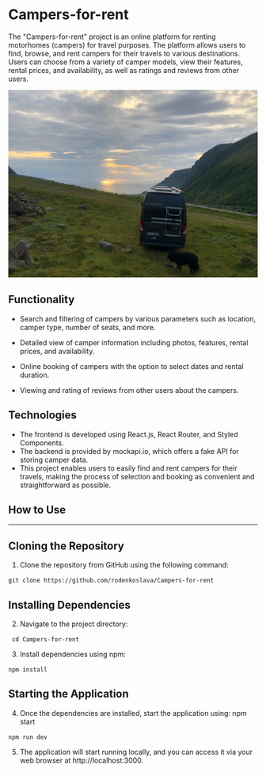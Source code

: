 # **Campers-for-rent**

The "Campers-for-rent" project is an online platform for renting motorhomes (campers) for travel purposes. The platform allows users to find, browse, and rent campers for their travels to various destinations. Users can choose from a variety of camper models, view their features, rental prices, and availability, as well as ratings and reviews from other users.

![Camper](./src/assets/image/bg-masthead.jpg)

## **Functionality**

- Search and filtering of campers by various parameters such as location, camper type, number of seats, and more.

- Detailed view of camper information including photos, features, rental prices, and availability.

- Online booking of campers with the option to select dates and rental duration.

- Viewing and rating of reviews from other users about the campers.

## **Technologies**

- The frontend is developed using React.js, React Router, and Styled Components.
- The backend is provided by mockapi.io, which offers a fake API for storing camper data.
- This project enables users to easily find and rent campers for their travels, making the process of selection and booking as convenient and straightforward as possible.

## **How to Use**

---

## **Cloning the Repository**

1. Clone the repository from GitHub using the following command:

```
git clone https://github.com/rodenkoslava/Campers-for-rent
```

## **Installing Dependencies**

2. Navigate to the project directory:

```
 cd Campers-for-rent
```

3. Install dependencies using npm:

```
npm install
```

## **Starting the Application**

4. Once the dependencies are installed, start the application using:
   npm start

```
npm run dev
```

5. The application will start running locally, and you can access it via your web browser at http://localhost:3000.
